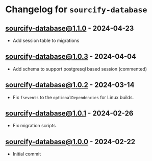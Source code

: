 # Changelog for `sourcify-database`

## sourcify-database@1.1.0 - 2024-04-23

- Add session table to migrations 

## sourcify-database@1.0.3 - 2024-04-04

- Add schema to support postgresql based session (commented)

## sourcify-database@1.0.2 - 2024-03-14

- Fix `fsevents` to the `optionalDependencies` for Linux builds.

## sourcify-database@1.0.1 - 2024-02-26

- Fix migration scripts

## sourcify-database@1.0.0 - 2024-02-22

- Initial commit
